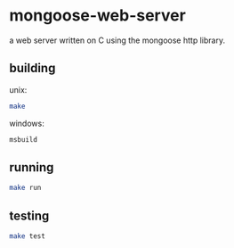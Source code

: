 # mongoose-web-server

a web server written on C using the mongoose http library.

## building
unix:
```sh
make
```

windows:
```cmd
msbuild
```

## running
```sh
make run
```

## testing
```sh
make test
```
